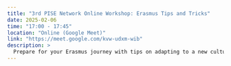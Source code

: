 ```yaml
---
title: "3rd PISE Network Online Workshop: Erasmus Tips and Tricks"
date: 2025-02-06
time: "17:00 - 17:45"
location: "Online (Google Meet)"
link: "https://meet.google.com/kvw-udxm-wib"
description: >
  Prepare for your Erasmus journey with tips on adapting to a new culture, managing your studies abroad, and making the most of this unique experience.
---
```


